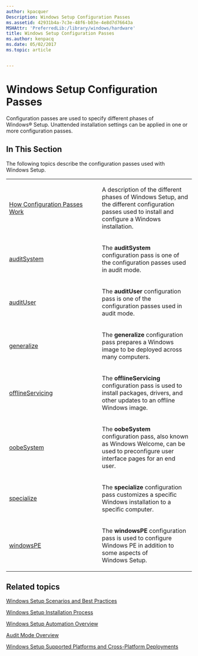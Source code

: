 ```yaml
---
author: kpacquer
Description: Windows Setup Configuration Passes
ms.assetid: 42931b4a-7c3e-48f6-b03e-4e8d7d76643a
MSHAttr: 'PreferredLib:/library/windows/hardware'
title: Windows Setup Configuration Passes
ms.author: kenpacq
ms.date: 05/02/2017
ms.topic: article


---
```


# Windows Setup Configuration Passes


Configuration passes are used to specify different phases of Windows® Setup. Unattended installation settings can be applied in one or more configuration passes.

## <span id="In_This_Section"></span><span id="in_this_section"></span><span id="IN_THIS_SECTION"></span>In This Section


The following topics describe the configuration passes used with Windows Setup.

<table>
<colgroup>
<col width="50%" />
<col width="50%" />
</colgroup>
<tbody>
<tr class="odd">
<td align="left"><p><a href="how-configuration-passes-work.md" data-raw-source="[How Configuration Passes Work](how-configuration-passes-work.md)">How Configuration Passes Work</a></p></td>
<td align="left"><p>A description of the different phases of Windows Setup, and the different configuration passes used to install and configure a Windows installation.</p></td>
</tr>
<tr class="even">
<td align="left"><p><a href="auditsystem.md" data-raw-source="[auditSystem](auditsystem.md)">auditSystem</a></p></td>
<td align="left"><p>The <strong>auditSystem</strong> configuration pass is one of the configuration passes used in audit mode.</p></td>
</tr>
<tr class="odd">
<td align="left"><p><a href="audituser.md" data-raw-source="[auditUser](audituser.md)">auditUser</a></p></td>
<td align="left"><p>The <strong>auditUser</strong> configuration pass is one of the configuration passes used in audit mode.</p></td>
</tr>
<tr class="even">
<td align="left"><p><a href="generalize.md" data-raw-source="[generalize](generalize.md)">generalize</a></p></td>
<td align="left"><p>The <strong>generalize</strong> configuration pass prepares a Windows image to be deployed across many computers.</p></td>
</tr>
<tr class="odd">
<td align="left"><p><a href="offlineservicing.md" data-raw-source="[offlineServicing](offlineservicing.md)">offlineServicing</a></p></td>
<td align="left"><p>The <strong>offlineServicing</strong> configuration pass is used to install packages, drivers, and other updates to an offline Windows image.</p></td>
</tr>
<tr class="even">
<td align="left"><p><a href="oobesystem.md" data-raw-source="[oobeSystem](oobesystem.md)">oobeSystem</a></p></td>
<td align="left"><p>The <strong>oobeSystem</strong> configuration pass, also known as Windows Welcome, can be used to preconfigure user interface pages for an end user.</p></td>
</tr>
<tr class="odd">
<td align="left"><p><a href="specialize.md" data-raw-source="[specialize](specialize.md)">specialize</a></p></td>
<td align="left"><p>The <strong>specialize</strong> configuration pass customizes a specific Windows installation to a specific computer.</p></td>
</tr>
<tr class="even">
<td align="left"><p><a href="windowspe.md" data-raw-source="[windowsPE](windowspe.md)">windowsPE</a></p></td>
<td align="left"><p>The <strong>windowsPE</strong> configuration pass is used to configure Windows PE in addition to some aspects of Windows Setup.</p></td>
</tr>
</tbody>
</table>

 

## <span id="related_topics"></span>Related topics


[Windows Setup Scenarios and Best Practices](windows-setup-scenarios-and-best-practices.md)

[Windows Setup Installation Process](windows-setup-installation-process.md)

[Windows Setup Automation Overview](windows-setup-automation-overview.md)

[Audit Mode Overview](audit-mode-overview.md)

[Windows Setup Supported Platforms and Cross-Platform Deployments](windows-setup-supported-platforms-and-cross-platform-deployments.md)

 

 






